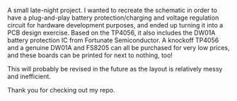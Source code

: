 A small late-night project. I wanted to recreate the schematic in order to have a plug-and-play battery protection/charging and voltage regulation circuit for hardware development purposes, and ended up turning it into a PCB design exercise.
Based on the TP4056, it also includes the DW01A battery protection IC from Fortunate Semiconductor. 
A knockoff TP4056 and a genuine DW01A and FS8205 can all be purchased for very low prices, and these boards can be printed for next to nothing, too!

This will probably be revised in the future as the layout is relatively messy and inefficient.

Thank you for checking out my repo. 
